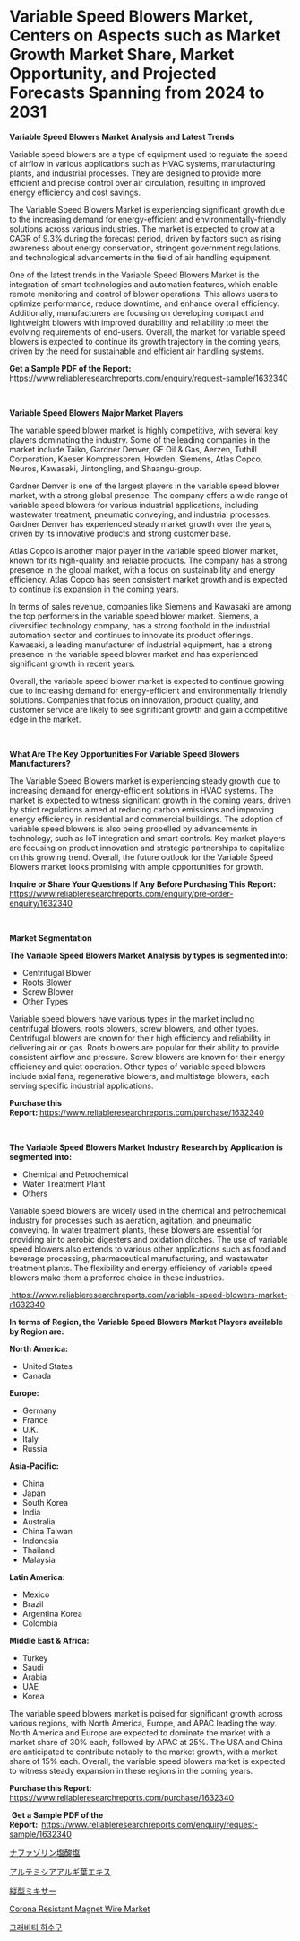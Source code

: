 <p><h1>Variable Speed Blowers Market, Centers on Aspects such as Market Growth Market Share, Market Opportunity, and Projected Forecasts Spanning from 2024 to 2031</h1></p><p><strong>Variable Speed Blowers Market Analysis and Latest Trends</strong></p>
<p><p>Variable speed blowers are a type of equipment used to regulate the speed of airflow in various applications such as HVAC systems, manufacturing plants, and industrial processes. They are designed to provide more efficient and precise control over air circulation, resulting in improved energy efficiency and cost savings.</p><p>The Variable Speed Blowers Market is experiencing significant growth due to the increasing demand for energy-efficient and environmentally-friendly solutions across various industries. The market is expected to grow at a CAGR of 9.3% during the forecast period, driven by factors such as rising awareness about energy conservation, stringent government regulations, and technological advancements in the field of air handling equipment.</p><p>One of the latest trends in the Variable Speed Blowers Market is the integration of smart technologies and automation features, which enable remote monitoring and control of blower operations. This allows users to optimize performance, reduce downtime, and enhance overall efficiency. Additionally, manufacturers are focusing on developing compact and lightweight blowers with improved durability and reliability to meet the evolving requirements of end-users. Overall, the market for variable speed blowers is expected to continue its growth trajectory in the coming years, driven by the need for sustainable and efficient air handling systems.</p></p>
<p><strong>Get a Sample PDF of the Report:&nbsp;</strong> <a href="https://www.reliableresearchreports.com/enquiry/request-sample/1632340">https://www.reliableresearchreports.com/enquiry/request-sample/1632340</a></p>
<p>&nbsp;</p>
<p><strong>Variable Speed Blowers Major Market Players</strong></p>
<p><p>The variable speed blower market is highly competitive, with several key players dominating the industry. Some of the leading companies in the market include Taiko, Gardner Denver, GE Oil & Gas, Aerzen, Tuthill Corporation, Kaeser Kompressoren, Howden, Siemens, Atlas Copco, Neuros, Kawasaki, Jintongling, and Shaangu-group.</p><p>Gardner Denver is one of the largest players in the variable speed blower market, with a strong global presence. The company offers a wide range of variable speed blowers for various industrial applications, including wastewater treatment, pneumatic conveying, and industrial processes. Gardner Denver has experienced steady market growth over the years, driven by its innovative products and strong customer base.</p><p>Atlas Copco is another major player in the variable speed blower market, known for its high-quality and reliable products. The company has a strong presence in the global market, with a focus on sustainability and energy efficiency. Atlas Copco has seen consistent market growth and is expected to continue its expansion in the coming years.</p><p>In terms of sales revenue, companies like Siemens and Kawasaki are among the top performers in the variable speed blower market. Siemens, a diversified technology company, has a strong foothold in the industrial automation sector and continues to innovate its product offerings. Kawasaki, a leading manufacturer of industrial equipment, has a strong presence in the variable speed blower market and has experienced significant growth in recent years.</p><p>Overall, the variable speed blower market is expected to continue growing due to increasing demand for energy-efficient and environmentally friendly solutions. Companies that focus on innovation, product quality, and customer service are likely to see significant growth and gain a competitive edge in the market.</p></p>
<p>&nbsp;</p>
<p><strong>What Are The Key Opportunities For Variable Speed Blowers Manufacturers?</strong></p>
<p><p>The Variable Speed Blowers market is experiencing steady growth due to increasing demand for energy-efficient solutions in HVAC systems. The market is expected to witness significant growth in the coming years, driven by strict regulations aimed at reducing carbon emissions and improving energy efficiency in residential and commercial buildings. The adoption of variable speed blowers is also being propelled by advancements in technology, such as IoT integration and smart controls. Key market players are focusing on product innovation and strategic partnerships to capitalize on this growing trend. Overall, the future outlook for the Variable Speed Blowers market looks promising with ample opportunities for growth.</p></p>
<p><strong>Inquire or Share Your Questions If Any Before Purchasing This Report:</strong> <a href="https://www.reliableresearchreports.com/enquiry/pre-order-enquiry/1632340">https://www.reliableresearchreports.com/enquiry/pre-order-enquiry/1632340</a></p>
<p>&nbsp;</p>
<p><strong>Market Segmentation</strong></p>
<p><strong>The Variable Speed Blowers Market Analysis by types is segmented into:</strong></p>
<p><ul><li>Centrifugal Blower</li><li>Roots Blower</li><li>Screw Blower</li><li>Other Types</li></ul></p>
<p><p>Variable speed blowers have various types in the market including centrifugal blowers, roots blowers, screw blowers, and other types. Centrifugal blowers are known for their high efficiency and reliability in delivering air or gas. Roots blowers are popular for their ability to provide consistent airflow and pressure. Screw blowers are known for their energy efficiency and quiet operation. Other types of variable speed blowers include axial fans, regenerative blowers, and multistage blowers, each serving specific industrial applications.</p></p>
<p><strong>Purchase this Report:&nbsp;</strong><a href="https://www.reliableresearchreports.com/purchase/1632340">https://www.reliableresearchreports.com/purchase/1632340</a></p>
<p>&nbsp;</p>
<p><strong>The Variable Speed Blowers Market Industry Research by Application is segmented into:</strong></p>
<p><ul><li>Chemical and Petrochemical</li><li>Water Treatment Plant</li><li>Others</li></ul></p>
<p><p>Variable speed blowers are widely used in the chemical and petrochemical industry for processes such as aeration, agitation, and pneumatic conveying. In water treatment plants, these blowers are essential for providing air to aerobic digesters and oxidation ditches. The use of variable speed blowers also extends to various other applications such as food and beverage processing, pharmaceutical manufacturing, and wastewater treatment plants. The flexibility and energy efficiency of variable speed blowers make them a preferred choice in these industries.</p></p>
<p><a href="https://www.reliableresearchreports.com/variable-speed-blowers-market-r1632340">&nbsp;https://www.reliableresearchreports.com/variable-speed-blowers-market-r1632340</a></p>
<p><strong>In terms of Region, the Variable Speed Blowers Market Players available by Region are:</strong></p>
<p>
    <p> <strong> North America: </strong>
        <ul>
            <li>United States</li>
            <li>Canada</li>
        </ul>
        </p> 
    <p> <strong> Europe: </strong>
        <ul>
            <li>Germany</li>
            <li>France</li>
            <li>U.K.</li>
            <li>Italy</li>
            <li>Russia</li>
        </ul>
        </p> 
    <p> <strong> Asia-Pacific: </strong>
        <ul>
            <li>China</li>
            <li>Japan</li>
            <li>South Korea</li>
            <li>India</li>
            <li>Australia</li>
            <li>China Taiwan</li>
            <li>Indonesia</li>
            <li>Thailand</li>
            <li>Malaysia</li>
        </ul>
        </p> 
    <p> <strong> Latin America: </strong>
        <ul>
            <li>Mexico</li>
            <li>Brazil</li>
            <li>Argentina Korea</li>
            <li>Colombia</li>
        </ul>
        </p> 
    <p> <strong> Middle East & Africa: </strong>
        <ul>
            <li>Turkey</li>
            <li>Saudi</li>
            <li>Arabia</li>
            <li>UAE</li>
            <li>Korea</li>
        </ul>
    </p>
    </p>
<p><p>The variable speed blowers market is poised for significant growth across various regions, with North America, Europe, and APAC leading the way. North America and Europe are expected to dominate the market with a market share of 30% each, followed by APAC at 25%. The USA and China are anticipated to contribute notably to the market growth, with a market share of 15% each. Overall, the variable speed blowers market is expected to witness steady expansion in these regions in the coming years.</p></p>
<p><strong>Purchase this Report: </strong><a href="https://www.reliableresearchreports.com/purchase/1632340">https://www.reliableresearchreports.com/purchase/1632340</a></p>
<p>&nbsp;<strong>Get a Sample PDF of the Report:&nbsp;&nbsp;</strong><a href="https://www.reliableresearchreports.com/enquiry/request-sample/1632340">https://www.reliableresearchreports.com/enquiry/request-sample/1632340</a></p>
<p><strong></strong></p>
<p><p><a href="https://github.com/nemesis2824/Market-Research-Report-List-1/blob/main/616709034592.md">ナファゾリン塩酸塩</a></p><p><a href="https://medium.com/@addyserr7687/%E3%82%A2%E3%83%AB%E3%83%86%E3%83%9F%E3%82%B7%E3%82%A2-%E3%82%A2%E3%83%AB%E3%82%AE%E3%83%BC%E8%91%89%E3%82%A8%E3%82%AD%E3%82%B9%E5%B8%82%E5%A0%B4%E3%81%AE%E5%88%86%E6%9E%90%E3%81%A82024%E5%B9%B4%E3%81%8B%E3%82%892031%E5%B9%B4%E3%81%BE%E3%81%A7%E3%81%AE%E4%BA%88%E6%B8%AC-5887ca784852">アルテミシアアルギ葉エキス</a></p><p><a href="https://medium.com/@teridactyl90/%E6%AC%A1%E3%81%AE%E6%96%87%E7%AB%A0%E3%82%92%E6%97%A5%E6%9C%AC%E8%AA%9E%E3%81%AB%E7%BF%BB%E8%A8%B3%E3%81%97%E3%81%A6%E3%81%8F%E3%81%A0%E3%81%95%E3%81%84-%E3%83%87%E3%82%B3%E3%83%BC%E3%83%87%E3%82%A3%E3%83%B3%E3%82%B0%E5%9E%82%E7%9B%B4%E3%83%96%E3%83%AC%E3%83%B3%E3%83%80%E3%83%BC%E5%B8%82%E5%A0%B4%E3%81%AE%E3%83%A1%E3%83%88%E3%83%AA%E3%82%AF%E3%82%B9-%E5%B8%82%E5%A0%B4%E3%82%B7%E3%82%A7%E3%82%A2-%E3%83%88%E3%83%AC%E3%83%B3%E3%83%89-%E3%81%8A%E3%82%88%E3%81%B3%E6%88%90%E9%95%B7%E3%83%91%E3%82%BF%E3%83%BC%E3%83%B3-a917c77ff8ac">縦型ミキサー</a></p><p><a href="https://issuu.com/reportprime-2/docs/corona-resistant-magnet-wire-market-size-2030.pptx">Corona Resistant Magnet Wire Market</a></p><p><a href="https://medium.com/@felipegrrady654556/%EC%A4%91%EB%A0%A5-%ED%95%98%EC%88%98%EA%B5%AC-%EC%8B%9C%EC%9E%A5-%EA%B2%BD%EC%9F%81-%EB%B6%84%EC%84%9D-%EC%8B%9C%EC%9E%A5-%EB%8F%99%ED%96%A5-%EB%B0%8F-2031%EB%85%84%EA%B9%8C%EC%A7%80%EC%9D%98-%EC%A0%84%EB%A7%9D-e24b110bcc90">그래비티 하수구</a></p></p>